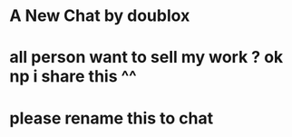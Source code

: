 # A New Chat by doublox 
# all person want to sell my work ? ok np i share this ^^
# please rename this to chat
